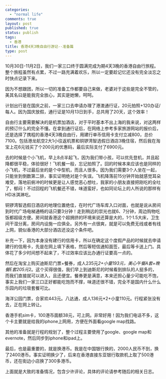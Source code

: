 ```yaml
--- 
categories: 
  - "normal life"
comments: true
layout: post
published: true
status: publish
tags: 
  - 香港
title: 香港4天3晚自由行游记--准备篇
type: post
---
```

10月30日-11月2日，我们一家三口终于圆满完成为期4天3晚的香港自由行旅程。整个旅程虽然有点累，不过一路充满着欢乐，所以一定要趁记忆还没有完全淡忘之时快点记录下来。  

因为不想跟团，所以一切的准备工作都要自己来做，老婆对于这些是完全不管的，美其名曰是能我完全放心，其实是她懒，呵呵。  

计划出行是在国庆之前，一家三口去申请办理了港澳通行证，20元拍照+120办证/每人。因为国庆放假，通行证是10月13日到手，总共用了20天，这个效率！  

自由行主要需要解决的是机票加酒店，对于平时基本不出上海的我来说，对这两样的预订什么的完全不懂。在拿到通行证后，在网络上参考多家旅游网站的报价后，还是选择了携程的香港4天3晚自由行，用建行单币信用卡支付立减800，总价7100。包括港龙航空2大1小往返机票和铜锣湾智选假日酒店3晚住宿，然后我在淘宝上花6元钱买了个200元的优惠码，最后实际支付了6900元。  

去的时候是个小飞机，早上8点半起飞，因为我们带小孩，可以优先登机，并且起降都很平稳，体验很好！飞机餐一般，忘记拍照了。回的时候本来应该也是同样的小飞机，不过最后坐的是个中型机，而且人很多。因为我们需要3个人坐在一起，只能坐到倒数第二排，事实证明绝对是个失误。飞机降落前15分钟开始就感觉耳朵难受，落地前俯冲的时候更是让人感觉恶心想吐，我家的小朋友直接把刚吃的全吐了，郁闷！不过回程的飞机餐还不错，味道蛮好，也如同论坛上的人所说的那样有HD冰淇淋吃。  

铜锣湾智选假日酒店的地理位置绝佳，在时代广场车库入口对面，也就是说从房间到时代广场电梯通畅的话只要3分钟！走到稍远的崇光也就6、7分钟，周边购物吃饭都超级方便。房间就香港这个超拥挤的环境来说还算是大的，1个1.5大床，卫生间干湿分离，房间内设施一应俱全。另外有一点很爽，就是可以免费无线或者有线上网，貌似香港的大部分酒店还没这个条件吧。  

补充一下，因为本身没有建行的信用卡，所以在确定这个度假产品的时候就去申请建行的信用卡，先是在网上填下表格，然后等短信通知面签，最后等卡送上门。具体花了多少时间想不起来了，不过效率应该比办通行证要高一点的。  

然后在淘宝上购买迪斯尼门票+餐券，成人235元*2+小童193元，美心午餐A套+晚餐E套205元*2。这个买得很值，我们早上到迪斯尼的时候看到排队的人挺多的，而我们直接就可以进入，且还便宜。餐券更是满意，本来还担心量少可能吃不饱，事实上我们一家三口正好都能吃饱而不撑，味道还很不错，完全不是国内什么什么乐园内的垃圾套餐可比。  

海洋公园门票，合家欢443元。八达通，成人136元*2+小童110元。行程紧张没有去，正在网上转让。  

香港手机sim卡，100港币面额38元，可上网。非常好用！因为我们电话不多，这个卡主要就是给我的iphone上网用，方便在外面看google map找路。  

其他的准备就是行程的规划了，整个过程主要使用了google、google map和evernote，然后同步到iphone和ipad上。  

最后，也是最重要的，就是换港币。我是在中国银行换的，2000人民币不到，换了2400港币。事实证明换少了，后来在香港直接东亚银行取款机上取了500港币，还在街边小店换了300多港币。  

上面就是大致的准备情况，包含少许评论，具体的评论请参考随后的相关日志。
